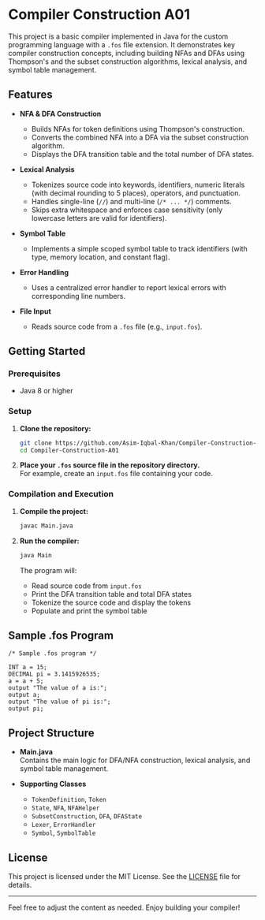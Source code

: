 # Compiler Construction A01

This project is a basic compiler implemented in Java for the custom programming language with a `.fos` file extension. It demonstrates key compiler construction concepts, including building NFAs and DFAs using Thompson's and the subset construction algorithms, lexical analysis, and symbol table management.

## Features

- **NFA & DFA Construction**  
  - Builds NFAs for token definitions using Thompson's construction.
  - Converts the combined NFA into a DFA via the subset construction algorithm.
  - Displays the DFA transition table and the total number of DFA states.

- **Lexical Analysis**  
  - Tokenizes source code into keywords, identifiers, numeric literals (with decimal rounding to 5 places), operators, and punctuation.
  - Handles single-line (`//`) and multi-line (`/* ... */`) comments.
  - Skips extra whitespace and enforces case sensitivity (only lowercase letters are valid for identifiers).

- **Symbol Table**  
  - Implements a simple scoped symbol table to track identifiers (with type, memory location, and constant flag).

- **Error Handling**  
  - Uses a centralized error handler to report lexical errors with corresponding line numbers.

- **File Input**  
  - Reads source code from a `.fos` file (e.g., `input.fos`).

## Getting Started

### Prerequisites

- Java 8 or higher

### Setup

1. **Clone the repository:**

   ```bash
   git clone https://github.com/Asim-Iqbal-Khan/Compiler-Construction-A01.git
   cd Compiler-Construction-A01
   ```

2. **Place your `.fos` source file in the repository directory.**  
   For example, create an `input.fos` file containing your code.

### Compilation and Execution

1. **Compile the project:**

   ```bash
   javac Main.java
   ```

2. **Run the compiler:**

   ```bash
   java Main
   ```

   The program will:
   - Read source code from `input.fos`
   - Print the DFA transition table and total DFA states
   - Tokenize the source code and display the tokens
   - Populate and print the symbol table

## Sample .fos Program

```fos
/* Sample .fos program */

INT a = 15;
DECIMAL pi = 3.1415926535;
a = a + 5;
output "The value of a is:";
output a;
output "The value of pi is:";
output pi;
```

## Project Structure

- **Main.java**  
  Contains the main logic for DFA/NFA construction, lexical analysis, and symbol table management.

- **Supporting Classes**  
  - `TokenDefinition`, `Token`  
  - `State`, `NFA`, `NFAHelper`  
  - `SubsetConstruction`, `DFA`, `DFAState`  
  - `Lexer`, `ErrorHandler`  
  - `Symbol`, `SymbolTable`


## License

This project is licensed under the MIT License. See the [LICENSE](LICENSE) file for details.

---

Feel free to adjust the content as needed. Enjoy building your compiler!
